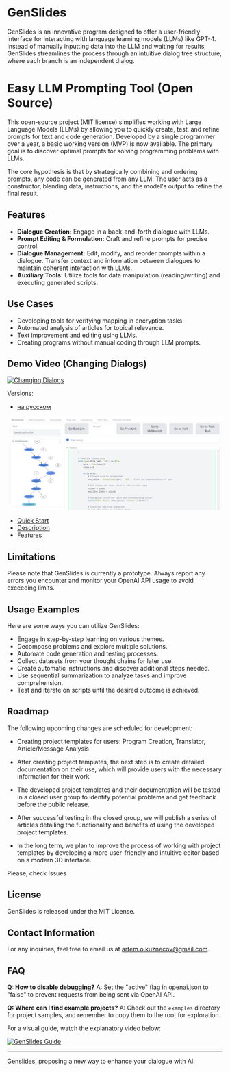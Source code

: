 # GenSlides

GenSlides is an innovative program designed to offer a user-friendly interface for interacting with language learning models (LLMs) like GPT-4. Instead of manually inputting data into the LLM and waiting for results, GenSlides streamlines the process through an intuitive dialog tree structure, where each branch is an independent dialog.

# Easy LLM Prompting Tool (Open Source)

This open-source project (MIT license) simplifies working with Large Language Models (LLMs) by allowing you to quickly create, test, and refine prompts for text and code generation.  Developed by a single programmer over a year, a basic working version (MVP) is now available. The primary goal is to discover optimal prompts for solving programming problems with LLMs.

The core hypothesis is that by strategically combining and ordering prompts, any code can be generated from any LLM.  The user acts as a constructor, blending data, instructions, and the model's output to refine the final result.

## Features

* **Dialogue Creation:**  Engage in a back-and-forth dialogue with LLMs.
* **Prompt Editing & Formulation:**  Craft and refine prompts for precise control.
* **Dialogue Management:** Edit, modify, and reorder prompts within a dialogue. Transfer context and information between dialogues to maintain coherent interaction with LLMs.
* **Auxiliary Tools:**  Utilize tools for data manipulation (reading/writing) and executing generated scripts.

## Use Cases

* Developing tools for verifying mapping in encryption tasks.
* Automated analysis of articles for topical relevance.
* Text improvement and editing using LLMs.
* Creating programs without manual coding through LLM prompts.


## Demo Video (Changing Dialogs)

[![Changing Dialogs](https://img.youtube.com/vi/R94lPnOrSY0/0.jpg)](https://www.youtube.com/watch?v=R94lPnOrSY0)

Versions:

- [на русском](./README.ru.md)

![Alt text](images/code.png)

- [Quick Start](./documents/en/modules/quick_start.md)
- [Description](./documents/en/modules/description.md)
- [Features](./documents/en/modules/features.md)




## Limitations

Please note that GenSlides is currently a prototype. Always report any errors you encounter and monitor your OpenAI API usage to avoid exceeding limits.

## Usage Examples

Here are some ways you can utilize GenSlides:

- Engage in step-by-step learning on various themes.
- Decompose problems and explore multiple solutions.
- Automate code generation and testing processes.
- Collect datasets from your thought chains for later use.
- Create automatic instructions and discover additional steps needed.
- Use sequential summarization to analyze tasks and improve comprehension.
- Test and iterate on scripts until the desired outcome is achieved.

## Roadmap

The following upcoming changes are scheduled for development:

- Creating project templates for users: Program Creation, Translator, Article/Message Analysis

- After creating project templates, the next step is to create detailed documentation on their use, which will provide users with the necessary information for their work.

- The developed project templates and their documentation will be tested in a closed user group to identify potential problems and get feedback before the public release.

- After successful testing in the closed group, we will publish a series of articles detailing the functionality and benefits of using the developed project templates.

- In the long term, we plan to improve the process of working with project templates by developing a more user-friendly and intuitive editor based on a modern 3D interface.


Please, check Issues

## License

GenSlides is released under the MIT License.

## Contact Information

For any inquiries, feel free to email us at artem.o.kuznecov@gmail.com.

## FAQ

**Q: How to disable debugging?**
A: Set the "active" flag in openai.json to "false" to prevent requests from being sent via OpenAI API.

**Q: Where can I find example projects?**
A: Check out the `examples` directory for project samples, and remember to copy them to the root for exploration.

For a visual guide, watch the explanatory video below:

[![GenSlides Guide](http://img.youtube.com/vi/tOZpFCOcqNA/0.jpg)](http://www.youtube.com/watch?v=tOZpFCOcqNA)

---

Genslides, proposing a new way to enhance your dialogue with AI.